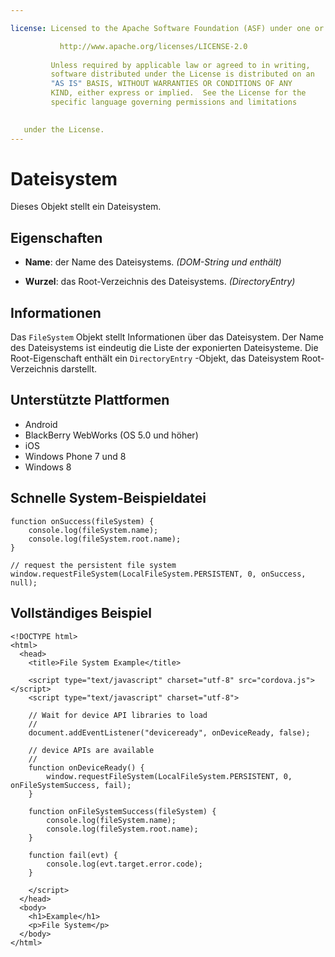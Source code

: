 ```yaml
---

license: Licensed to the Apache Software Foundation (ASF) under one or more contributor license agreements. See the NOTICE file distributed with this work for additional information regarding copyright ownership. The ASF licenses this file to you under the Apache License, Version 2.0 (the "License"); you may not use this file except in compliance with the License. You may obtain a copy of the License at

           http://www.apache.org/licenses/LICENSE-2.0
    
         Unless required by applicable law or agreed to in writing,
         software distributed under the License is distributed on an
         "AS IS" BASIS, WITHOUT WARRANTIES OR CONDITIONS OF ANY
         KIND, either express or implied.  See the License for the
         specific language governing permissions and limitations
    

   under the License.
---
```


# Dateisystem

Dieses Objekt stellt ein Dateisystem.

## Eigenschaften

*   **Name**: der Name des Dateisystems. *(DOM-String und enthält)*

*   **Wurzel**: das Root-Verzeichnis des Dateisystems. *(DirectoryEntry)*

## Informationen

Das `FileSystem` Objekt stellt Informationen über das Dateisystem. Der Name des Dateisystems ist eindeutig die Liste der exponierten Dateisysteme. Die Root-Eigenschaft enthält ein `DirectoryEntry` -Objekt, das Dateisystem Root-Verzeichnis darstellt.

## Unterstützte Plattformen

*   Android
*   BlackBerry WebWorks (OS 5.0 und höher)
*   iOS
*   Windows Phone 7 und 8
*   Windows 8

## Schnelle System-Beispieldatei

    function onSuccess(fileSystem) {
        console.log(fileSystem.name);
        console.log(fileSystem.root.name);
    }
    
    // request the persistent file system
    window.requestFileSystem(LocalFileSystem.PERSISTENT, 0, onSuccess, null);
    

## Vollständiges Beispiel

    <!DOCTYPE html>
    <html>
      <head>
        <title>File System Example</title>
    
        <script type="text/javascript" charset="utf-8" src="cordova.js"></script>
        <script type="text/javascript" charset="utf-8">
    
        // Wait for device API libraries to load
        //
        document.addEventListener("deviceready", onDeviceReady, false);
    
        // device APIs are available
        //
        function onDeviceReady() {
            window.requestFileSystem(LocalFileSystem.PERSISTENT, 0, onFileSystemSuccess, fail);
        }
    
        function onFileSystemSuccess(fileSystem) {
            console.log(fileSystem.name);
            console.log(fileSystem.root.name);
        }
    
        function fail(evt) {
            console.log(evt.target.error.code);
        }
    
        </script>
      </head>
      <body>
        <h1>Example</h1>
        <p>File System</p>
      </body>
    </html>